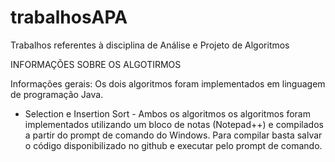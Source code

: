 # trabalhosAPA
Trabalhos referentes à disciplina de Análise e Projeto de Algoritmos

INFORMAÇÕES SOBRE OS ALGOTIRMOS

Informações gerais:
Os dois algoritmos foram implementados em linguagem de programação Java.

- Selection e Insertion Sort - 
Ambos os algoritmos os algoritmos foram implementados utilizando um bloco de notas (Notepad++) e compilados a partir do prompt de comando do Windows. Para compilar basta salvar o código disponibilizado no github e executar pelo prompt de comando. 
